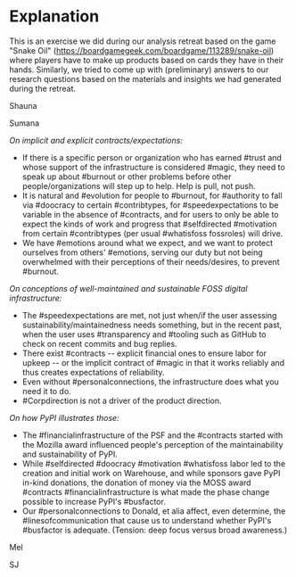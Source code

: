 # Explanation

This is an exercise we did during our analysis retreat based on the game "Snake Oil" (https://boardgamegeek.com/boardgame/113289/snake-oil) where players have to make up products based on cards they have in their hands. Similarly, we tried to come up with (preliminary) answers to our research questions based on the materials and insights we had generated during the retreat.

Shauna

Sumana

_On implicit and explicit contracts/expectations:_

* If there is a specific person or organization who has earned #trust and whose support of the infrastructure is considered #magic, they need to speak up about #burnout or other problems before other people/organizations will step up to help. Help is pull, not push.
* It is natural and #evolution for people to #burnout, for #authority to fall via #doocracy to certain #contribtypes, for #speedexpectations to be variable in the absence of #contracts, and for users to only be able to expect the kinds of work and progress that #selfdirected #motivation from certain #contribtypes (per usual #whatisfoss fossroles) will drive.
* We have #emotions around what we expect, and we want to protect ourselves from others' #emotions, serving our duty but not being overwhelmed with their perceptions of their needs/desires, to prevent #burnout.

_On conceptions of well-maintained and sustainable FOSS digital infrastructure:_

* The #speedexpectations are met, not just when/if the user assessing sustainability/maintainedness needs something, but in the recent past, when the user uses #transparency and #tooling such as GitHub to check on recent commits and bug replies.
* There exist #contracts -- explicit financial ones to ensure labor for upkeep -- or the implicit contract of #magic in that it works reliably and thus creates expectations of reliability.
* Even without #personalconnections, the infrastructure does what you need it to do.
* #Corpdirection is not a driver of the product direction.

_On how PyPI illustrates those:_

* The #financialinfrastructure of the PSF and the #contracts started with the Mozilla award influenced people's perception of the maintainability and sustainability of PyPI.
* While #selfdirected #doocracy #motivation #whatisfoss labor led to the creation and initial work on Warehouse, and while sponsors gave PyPI in-kind donations, the donation of money via the MOSS award #contracts #financialinfrastructure is what made the phase change possible to increase PyPI's #busfactor.
* Our #personalconnections to Donald, et alia affect, even determine, the #linesofcommunication that cause us to understand whether PyPI's #busfactor is adequate. (Tension: deep focus versus broad awareness.)

Mel

SJ

